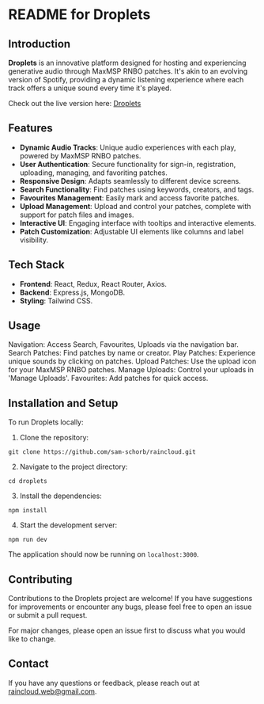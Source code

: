 # README for Droplets

## Introduction
**Droplets** is an innovative platform designed for hosting and experiencing generative audio through MaxMSP RNBO patches. It's akin to an evolving version of Spotify, providing a dynamic listening experience where each track offers a unique sound every time it's played.

Check out the live version here: [Droplets](https://droplets.iimaginary.com/)

## Features
- **Dynamic Audio Tracks**: Unique audio experiences with each play, powered by MaxMSP RNBO patches.
- **User Authentication**: Secure functionality for sign-in, registration, uploading, managing, and favoriting patches.
- **Responsive Design**: Adapts seamlessly to different device screens.
- **Search Functionality**: Find patches using keywords, creators, and tags.
- **Favourites Management**: Easily mark and access favorite patches.
- **Upload Management**: Upload and control your patches, complete with support for patch files and images.
- **Interactive UI**: Engaging interface with tooltips and interactive elements.
- **Patch Customization**: Adjustable UI elements like columns and label visibility.

## Tech Stack
- **Frontend**: React, Redux, React Router, Axios.
- **Backend**: Express.js, MongoDB.
- **Styling**: Tailwind CSS.

## Usage
Navigation: Access Search, Favourites, Uploads via the navigation bar.
Search Patches: Find patches by name or creator.
Play Patches: Experience unique sounds by clicking on patches.
Upload Patches: Use the upload icon for your MaxMSP RNBO patches.
Manage Uploads: Control your uploads in 'Manage Uploads'.
Favourites: Add patches for quick access.

## Installation and Setup

To run Droplets locally:

1. Clone the repository:
```
git clone https://github.com/sam-schorb/raincloud.git
```
2. Navigate to the project directory:
```
cd droplets
```
3. Install the dependencies:
```
npm install
```
4. Start the development server:
```
npm run dev
```
The application should now be running on `localhost:3000`.

## Contributing

Contributions to the Droplets project are welcome! If you have suggestions for improvements or encounter any bugs, please feel free to open an issue or submit a pull request.

For major changes, please open an issue first to discuss what you would like to change.

## Contact

If you have any questions or feedback, please reach out at raincloud.web@gmail.com.
